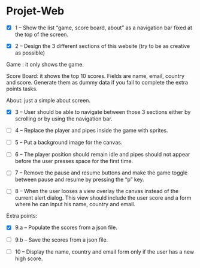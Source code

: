 # Projet-Web

- [x] 1 – Show the list “game, score board, about” as a navigation bar fixed at the top of the screen.

- [x] 2 – Design the 3 different sections of this website (try to be as creative as possible)

Game : it only shows the game.

Score Board: it shows the top 10 scores. Fields are name, email, country and score. Generate them as dummy data if you fail to complete the extra points tasks.

About: just a simple about screen.

- [x] 3 – User should be able to navigate between those 3 sections either by scrolling or by using the navigation bar.

- [ ] 4 – Replace the player and pipes inside the game with sprites.

- [ ] 5 – Put a background image for the canvas. 

- [ ] 6 – The player position should remain idle and pipes should not appear before the user presses space for the first time.

- [ ] 7 – Remove the pause and resume buttons and make the game toggle between pause and resume by pressing the “p” key.

- [ ] 8 – When the user looses a view overlay the canvas instead of the current alert dialog. This view should include the user score and a form where he can input his name, country and email.

Extra points:

- [x] 9.a – Populate the scores from a json file. 

- [ ] 9.b – Save the scores from a json file. 

- [ ] 10 – Display the name, country and email form only if the user has a new high score.
